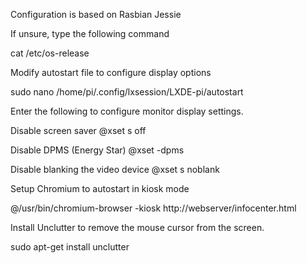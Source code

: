 Configuration is based on Rasbian Jessie

If unsure, type the following command

cat /etc/os-release


Modify autostart file to configure display options

sudo nano /home/pi/.config/lxsession/LXDE-pi/autostart

Enter the following to configure monitor display settings.



Disable screen saver
@xset s off


Disable DPMS (Energy Star)
@xset -dpms


Disable blanking the video device
@xset s noblank


Setup Chromium to autostart in kiosk mode 

@/usr/bin/chromium-browser -kiosk http://webserver/infocenter.html



Install Unclutter to remove the mouse cursor from the screen.

sudo apt-get install unclutter
